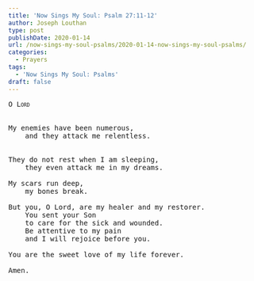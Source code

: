 ```yaml
---
title: 'Now Sings My Soul: Psalm 27:11-12'
author: Joseph Louthan
type: post
publishDate: 2020-01-14
url: /now-sings-my-soul-psalms/2020-01-14-now-sings-my-soul-psalms/
categories:
  - Prayers
tags:
  - 'Now Sings My Soul: Psalms'
draft: false
---
```

<pre>
<div style="font-variant: small-caps;">O Lord</div>

My enemies have been numerous,
	and they attack me relentless.


They do not rest when I am sleeping,
	they even attack me in my dreams.

My scars run deep,
	my bones break.
	
But you, O Lord, are my healer and my restorer.
	You sent your Son
	to care for the sick and wounded.
	Be attentive to my pain
	and I will rejoice before you.
	
You are the sweet love of my life forever.

Amen.



</pre>


